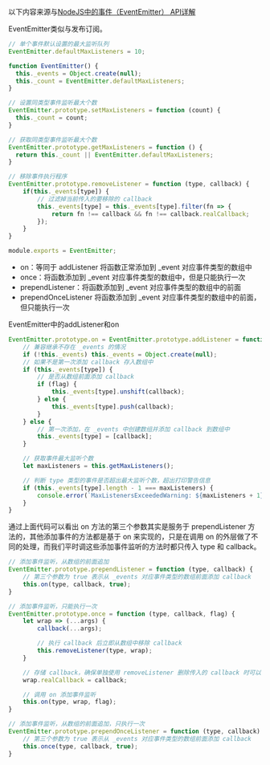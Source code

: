 以下内容来源与[NodeJS中的事件（EventEmitter） API详解](https://juejin.cn/post/6844903678227251213)

EventEmitter类似与发布订阅。

```js
// 单个事件默认设置的最大监听队列
EventEmitter.defaultMaxListeners = 10;

function EventEmitter() {
  this._events = Object.create(null);
  this._count = EventEmitter.defaultMaxListeners;
}

// 设置同类型事件监听最大个数
EventEmitter.prototype.setMaxListeners = function (count) {
  this._count = count;
}

// 获取同类型事件监听最大个数
EventEmitter.prototype.getMaxListeners = function () {
  return this._count || EventEmitter.defaultMaxListeners;
}

// 移除事件执行程序
EventEmitter.prototype.removeListener = function (type, callback) {
    if(this._events[type]) {
        // 过滤掉当前传入的要移除的 callback
        this._events[type] = this._events[type].filter(fn => {
            return fn !== callback && fn !== callback.realCallback;
        });
    }
}

module.exports = EventEmitter;
```

- on：等同于 addListener 将函数正常添加到 _event 对应事件类型的数组中
- once：将函数添加到 _event 对应事件类型的数组中，但是只能执行一次
- prependListener：将函数添加到 _event 对应事件类型的数组中的前面
- prependOnceListener 将函数添加到 _event 对应事件类型的数组中的前面，但只能执行一次

EventEmitter中的addListener和on
```js
EventEmitter.prototype.on = EventEmitter.prototype.addListener = function (type, callback, flag) {
    // 兼容继承不存在 _events 的情况
    if (!this._events) this._events = Object.create(null);
    // 如果不是第一次添加 callback 存入数组中
    if (this._events[type]) {
        // 是否从数组前面添加 callback
        if (flag) {
            this._events[type].unshift(callback);
        } else {
            this._events[type].push(callback);
        }
    } else {
        // 第一次添加，在 _events 中创建数组并添加 callback 到数组中
        this._events[type] = [callback];
    }

    // 获取事件最大监听个数
    let maxListeners = this.getMaxListeners();

    // 判断 type 类型的事件是否超出最大监听个数，超出打印警告信息
    if (this._events[type].length - 1 === maxListeners) {
        console.error(`MaxListenersExceededWarning: ${maxListeners + 1} ${type} listeners added`);
    }
}
```

通过上面代码可以看出 on 方法的第三个参数其实是服务于 prependListener 方法的，其他添加事件的方法都是基于 on 来实现的，只是在调用 on 的外层做了不同的处理，而我们平时调这些添加事件监听的方法时都只传入 type 和 callback。

```js
// 添加事件监听，从数组的前面追加
EventEmitter.prototype.prependListener = function (type, callback) {
    // 第三个参数为 true 表示从 _events 对应事件类型的数组前面添加 callback
    this.on(type, callback, true);
}
```

```js
// 添加事件监听，只能执行一次
EventEmitter.prototype.once = function (type, callback, flag) {
    let wrap => (...args) {
        callback(...args);

        // 执行 callback 后立即从数组中移除 callback
        this.removeListener(type, wrap);
    }

    // 存储 callback，确保单独使用 removeListener 删除传入的 callback 时可以被删除掉
    wrap.realCallback = callback;

    // 调用 on 添加事件监听
    this.on(type, wrap, flag);
}
```

```js
// 添加事件监听，从数组的前面追加，只执行一次
EventEmitter.prototype.prependOnceListener = function (type, callback) {
    // 第三个参数为 true 表示从 _events 对应事件类型的数组前面添加 callback
    this.once(type, callback, true);
}
```